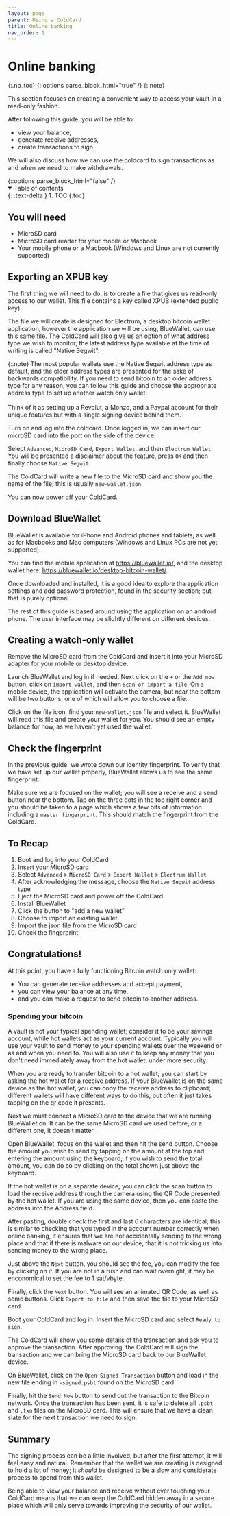 ```yaml
---
layout: page
parent: Using a ColdCard
title: Online banking
nav_order: 1
---
```

# Online banking
{:.no_toc}
{::options parse_block_html="true" /}
{:.note}
<div markdown="block">
This section focuses on creating a convenient way to access your vault in a read-only fashion. 

After following this guide, you will be able to:
- view your balance,
- generate receive addresses, 
- create transactions to sign.

We will also discuss how we can use the coldcard to sign transactions as and when we need to make withdrawals.
</div>
{::options parse_block_html="false" /}
<details open markdown="block">
  <summary>
    Table of contents
  </summary>
  {: .text-delta }
1. TOC
{:toc}
</details>

## You will need

- MicroSD card
- MicroSD card reader for your mobile or Macbook
- Your mobile phone or a Macbook (Windows and Linux are not currently supported)

## Exporting an XPUB key
The first thing we will need to do, is to create a file that gives us read-only access to our wallet. This file contains a key called XPUB (extended public key).

The file we will create is designed for Electrum, a desktop bitcoin wallet application, however the application we will be using, BlueWallet, can use this same file. The ColdCard will also give us an option of what address type we wish to monitor; the latest address type available at the time of writing is called "Native Segwit". 

{:.note}
The most popular wallets use the Native Segwit address type as default, and the older address types are presented for the sake of backwards compatibility. If you need to send bitcoin to an older address type for any reason, you can follow this guide and choose the appropriate address type to set up another watch only wallet.\
\
Think of it as setting up a Revolut, a Monzo, and a Paypal account for their unique features but with a single signing device behind them.

Turn on and log into the coldcard. Once logged in, we can insert our microSD card into the port on the side of the device.

Select `Advanced`, `MicroSD Card`, `Export Wallet`, and then `Electrum Wallet`. You will be presented a disclaimer about the feature, press `OK` and then finally choose `Native Segwit`.

The ColdCard will write a new file to the MicroSD card and show you the name of the file; this is usually `new-wallet.json`.

You can now power off your ColdCard.

## Download BlueWallet
BlueWallet is available for iPhone and Android phones and tablets, as well as for Macbooks and Mac computers (Windows and Linux PCs are not yet supported).

You can find the mobile application at <https://bluewallet.io/>, and the desktop wallet here: <https://bluewallet.io/desktop-bitcoin-wallet/>.

Once downloaded and installed, it is a good idea to explore tha application settings and add password protection, found in the security section; but that is purely optional.

The rest of this guide is based around using the application on an android phone. The user interface may be slightly different on different devices.

## Creating a watch-only wallet
Remove the MicroSD card from the ColdCard and insert it into your MicroSD adapter for your mobile or desktop device.

Launch BlueWallet and log in if needed. Next click on the `+` or the `Add now` button, click on `import wallet`, and then `Scan or import a file`. On a mobile device, the application will activate the camera, but near the bottom will be two buttons, one of which will allow you to choose a file.

Click on the file icon, find your `new-wallet.json` file and select it. BlueWallet will read this file and create your wallet for you. You should see an empty balance for now, as we haven't yet used the wallet.

## Check the fingerprint
In the previous guide, we wrote down our identity fingerprint. To verify that we have set up our wallet properly, BlueWallet allows us to see the same fingerprint.

Make sure we are focused on the wallet; you will see a receive and a send button near the bottom. Tap on the three dots in the top right corner and you should be taken to a page which shows a few bits of information including a `master fingerprint`. This should match the fingerprint from the ColdCard.

## To Recap

1. Boot and log into your ColdCard
2. Insert your MicroSD card
3. Select `Advanced` > `MicroSD Card` > `Export Wallet` > `Electrum Wallet`
4. After acknowledging the message, choose the `Native Segwit` address type
5. Eject the MicroSD card and power off the ColdCard
6. Install BlueWallet
7. Click the button to "add a new wallet"
8. Choose to import an existing wallet
7. Import the json file from the MicroSD card
8. Check the fingerprint

## Congratulations!

At this point, you have a fully functioning Bitcoin watch only wallet: 
- You can generate receive addresses and accept payment, 
- you can view your balance at any time, 
- and you can make a request to send bitcoin to another address.

### Spending your bitcoin

A vault is not your typical spending wallet; consider it to be your savings account, while hot wallets act as your current account. Typically you will use your vault to send money to your spending wallets over the weekend or as and when you need to. You will also use it to keep any money that you don't need immediately away from the hot wallet, under more security.

When you are ready to transfer bitcoin to a hot wallet, you can start by asking the hot wallet for a receive address. If your BlueWallet is on the same device as the hot wallet, you can copy the receive address to clipboard; different wallets will have different ways to do this, but often it just takes tapping on the qr code it presents.

Next we must connect a MicroSD card to the device that we are running BlueWallet on. It can be the same MicroSD card we used before, or a different one, it doesn't matter.

Open BlueWallet, focus on the wallet and then hit the send button. Choose the amount you wish to send by tapping on the amount at the top and entering the amount using the keyboard; if you wish to send the total amount, you can do so by clicking on the total shown just above the keyboard.

If the hot wallet is on a separate device, you can click the scan button to load the receive address through the camera using the QR Code presented by the hot wallet. If you are using the same device, then you can paste the address into the Address field.

After pasting, double check the first and last 6 characters are identical; this is similar to checking that you typed in the account number correctly when online banking, it ensures that we are not accidentally sending to the wrong place and that if there is malware on our device, that it is not tricking us into sending money to the wrong place.

Just above the `Next` button, you should see the fee, you can modify the fee by clicking on it. If you are not in a rush and can wait overnight, it may be enconomical to set the fee to 1 sat/vbyte.

Finally, click the `Next` button. You will see an animated QR Code, as well as some buttons. Click `Export to file` and then save the file to your MicroSD card.

Boot your ColdCard and log in. Insert the MicroSD card and select `Ready to sign`.

The ColdCard will show you some details of the transaction and ask you to approve the transaction. After approving, the ColdCard will sign the transaction and we can bring the MicroSD card back to our BlueWallet device.

On BlueWallet, click on the `Open Signed Transaction` button and load in the new file ending in `-signed.psbt` found on the MicroSD card.

Finally, hit the `Send Now` button to send out the transaction to the Bitcoin network. Once the transaction has been sent, it is safe to delete all `.psbt` and `.txn` files on the MicroSD card. This will ensure that we have a clean slate for the next transaction we need to sign.

## Summary

The signing process can be a little involved, but after the first attempt, it will feel easy and natural. Remember that the wallet we are creating is designed to hold a lot of money; it _should_ be designed to be a slow and considerate process to spend from this wallet.

Being able to view your balance and receive without ever touching your ColdCard means that we can keep the ColdCard hidden away in a secure place which will only serve towards improving the security of our wallet.